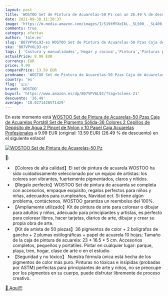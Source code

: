 ```yaml
---
layout: post
title: 'WOSTOO Set de Pintura de Acuarelas-50 Pz con un 26.49 % de descuento'
date: 2021-09-30 11:20:37
image: 'https://m.media-amazon.com/images/I/519tMYXeIkL._SL500_._SL400_.jpg'
comments: true
category: ofertas
author: 'tole.es'
slug: 'B07VPV6L93-es WOSTOO Set de Pintura de Acuarelas-50 Pzas Caja de...'
sku: 'B07VPV6L93-es'
tags: [ 'Costura y manualidades','Hogar y cocina','Pintura','Pinturas para manualidades','acuarelas','wostoo', ]
actualPrice: 9.99 EUR
currency: EUR
price: 9.99
comparePrice: 13.59 EUR
prodname: 'WOSTOO Set de Pintura de Acuarelas-50 Pzas Caja de Acuarelas Portátil Set de Pigmento Sólida-36 Colores 2 Cepillos de Depósito de Agua  2 Pincel de Nylon y 10 Papel  Caja Acuarelas Profesionales'
country: 'es'
flag: '🇪🇸'
brand: 'WOSTOO'
buyurl: 'https://www.amazon.es/dp/B07VPV6L93/?tag=tolees-21'
descuento: '26.49'
average: '18.0271428571429'
---
```


En este momento está [WOSTOO Set de Pintura de Acuarelas-50 Pzas Caja de Acuarelas Portátil Set de Pigmento Sólida-36 Colores 2 Cepillos de Depósito de Agua  2 Pincel de Nylon y 10 Papel  Caja Acuarelas Profesionales](https://www.amazon.es/dp/B07VPV6L93/?tag=tolees-21) a 9.99 EUR (original: 13.59 EUR) (26.49 %  de descuento) en el siguiente enlace!

[![WOSTOO Set de Pintura de Acuarelas-50 Pz](https://m.media-amazon.com/images/I/519tMYXeIkL._SL500_._SL400_.jpg)](https://www.amazon.es/dp/B07VPV6L93/?tag=tolees-21)

🔎:

- 【Colores de alta calidad】El set de pintura de acuarela WOSTOO ha sido cuidadosamente seleccionado por un equipo de artistas: los colores son vibrantes, fuertemente pigmentados, claros y nítidos.
- 【Regalo perfecto】WOSTOO Set de pintura de acuarela se completa con accesorios, empaque exquisito, regalos perfectos para niños y niñas, adecuados para cumpleaños, Navidad ect. Si tiene algún problema, contáctenos, WOSTOO garantiza un reembolso del 100%.
- 【Ampliamente utilizado】Kit de pintura de arte para colorear o dibujar para adultos y niños, adecuado para principiantes y artistas, es perfecto para colorear libros, hacer tarjetas, diarios de arte, dibujar y crear su propia obra de arte.
- 【Kit de artista de 50 piezas】36 pigmentos de color + 2 bolígrafos de gancho + 2 plumas estilográficas + papel de acuarela 10 hojas; Tamaño de la caja de pintura de acuarela: 23 * 16.5 * 5 cm. Accesorios completos, pequeños y portátiles. Pintar en cualquier lugar: parque, playa, tren, hogar, clase de arte o en el estudio.
- 【Seguridad y no tóxico】 Nuestra fórmula única está hecha de los pigmentos de color más puro. Pinturas no tóxicas e insípidas (probadas por ASTM) perfectas para principiantes de arte y niños, no se preocupe por los pigmentos en su cuerpo, puede disfrutar libremente de proceso creativo.

[🛒 Aquí!!!](https://www.amazon.es/dp/B07VPV6L93/?tag=tolees-21)
